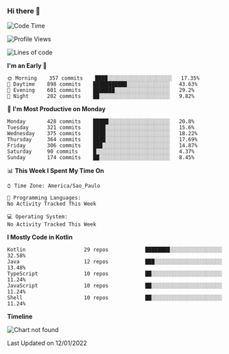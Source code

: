 ### Hi there 👋

<!--
**fernandonogueira/fernandonogueira** is a ✨ _special_ ✨ repository because its `README.md` (this file) appears on your GitHub profile.

Here are some ideas to get you started:

- 🔭 I’m currently working on ...
- 🌱 I’m currently learning ...
- 👯 I’m looking to collaborate on ...
- 🤔 I’m looking for help with ...
- 💬 Ask me about ...
- 📫 How to reach me: ...
- 😄 Pronouns: ...
- ⚡ Fun fact: ...
-->

<!--START_SECTION:waka-->
![Code Time](http://img.shields.io/badge/Code%20Time-1%2C196%20hrs%2017%20mins-blue)

![Profile Views](http://img.shields.io/badge/Profile%20Views-0-blue)

![Lines of code](https://img.shields.io/badge/From%20Hello%20World%20I%27ve%20Written-330%20Thousand%20lines%20of%20code-blue)

**I'm an Early 🐤** 

```text
🌞 Morning    357 commits    ████░░░░░░░░░░░░░░░░░░░░░   17.35% 
🌆 Daytime    898 commits    ███████████░░░░░░░░░░░░░░   43.63% 
🌃 Evening    601 commits    ███████░░░░░░░░░░░░░░░░░░   29.2% 
🌙 Night      202 commits    ██░░░░░░░░░░░░░░░░░░░░░░░   9.82%

```
📅 **I'm Most Productive on Monday** 

```text
Monday       428 commits    █████░░░░░░░░░░░░░░░░░░░░   20.8% 
Tuesday      321 commits    ████░░░░░░░░░░░░░░░░░░░░░   15.6% 
Wednesday    375 commits    ████░░░░░░░░░░░░░░░░░░░░░   18.22% 
Thursday     364 commits    ████░░░░░░░░░░░░░░░░░░░░░   17.69% 
Friday       306 commits    ███░░░░░░░░░░░░░░░░░░░░░░   14.87% 
Saturday     90 commits     █░░░░░░░░░░░░░░░░░░░░░░░░   4.37% 
Sunday       174 commits    ██░░░░░░░░░░░░░░░░░░░░░░░   8.45%

```


📊 **This Week I Spent My Time On** 

```text
⌚︎ Time Zone: America/Sao_Paulo

💬 Programming Languages: 
No Activity Tracked This Week

💻 Operating System: 
No Activity Tracked This Week

```

**I Mostly Code in Kotlin** 

```text
Kotlin                   29 repos            ████████░░░░░░░░░░░░░░░░░   32.58% 
Java                     12 repos            ███░░░░░░░░░░░░░░░░░░░░░░   13.48% 
TypeScript               10 repos            ██░░░░░░░░░░░░░░░░░░░░░░░   11.24% 
JavaScript               10 repos            ██░░░░░░░░░░░░░░░░░░░░░░░   11.24% 
Shell                    10 repos            ██░░░░░░░░░░░░░░░░░░░░░░░   11.24%

```


**Timeline**

![Chart not found](https://raw.githubusercontent.com/fernandonogueira/fernandonogueira/master/charts/bar_graph.png) 


 Last Updated on 12/01/2022
<!--END_SECTION:waka-->
